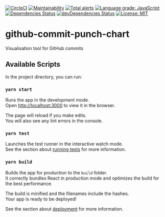 [![CircleCI](https://circleci.com/gh/slaweet/github-commit-punch-chart.svg?style=svg)](https://circleci.com/gh/slaweet/github-commit-punch-chart)
[![Maintainability](https://api.codeclimate.com/v1/badges/b8558fe125761efc8eae/maintainability)](https://codeclimate.com/github/slaweet/github-commit-punch-chart/maintainability)
[![Total alerts](https://img.shields.io/lgtm/alerts/g/slaweet/github-commit-punch-chart.svg?logo=lgtm&logoWidth=18)](https://lgtm.com/projects/g/slaweet/github-commit-punch-chart/alerts/)
[![Language grade: JavaScript](https://img.shields.io/lgtm/grade/javascript/g/slaweet/github-commit-punch-chart.svg?logo=lgtm&logoWidth=18)](https://lgtm.com/projects/g/slaweet/github-commit-punch-chart/context:javascript)
[![Dependencies Status](https://david-dm.org/slaweet/github-commit-punch-chart/status.svg)](https://david-dm.org/slaweet/github-commit-punch-chart)
[![devDependencies Status](https://david-dm.org/slaweet/github-commit-punch-chart/dev-status.svg)](https://david-dm.org/slaweet/github-commit-punch-chart?type=dev)
[![License: MIT](https://img.shields.io/badge/License-MIT-yellow.svg)](https://opensource.org/licenses/MIT)

# github-commit-punch-chart

Visualisation tool for GitHub commits

## Available Scripts

In the project directory, you can run:

### `yarn start`

Runs the app in the development mode.<br />
Open [http://localhost:3000](http://localhost:3000) to view it in the browser.

The page will reload if you make edits.<br />
You will also see any lint errors in the console.

### `yarn test`

Launches the test runner in the interactive watch mode.<br />
See the section about [running tests](https://facebook.github.io/create-react-app/docs/running-tests) for more information.

### `yarn build`

Builds the app for production to the `build` folder.<br />
It correctly bundles React in production mode and optimizes the build for the best performance.

The build is minified and the filenames include the hashes.<br />
Your app is ready to be deployed!

See the section about [deployment](https://facebook.github.io/create-react-app/docs/deployment) for more information.
